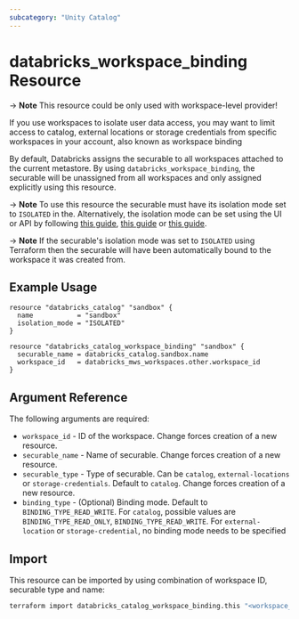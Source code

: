 ```yaml
---
subcategory: "Unity Catalog"
---
```

# databricks_workspace_binding Resource

-> **Note** This resource could be only used with workspace-level provider!

If you use workspaces to isolate user data access, you may want to limit access to catalog, external locations or storage credentials from specific workspaces in your account, also known as workspace binding

By default, Databricks assigns the securable to all workspaces attached to the current metastore. By using `databricks_workspace_binding`, the securable will be unassigned from all workspaces and only assigned explicitly using this resource.

-> **Note**
  To use this resource the securable must have its isolation mode set to `ISOLATED` in the. Alternatively, the isolation mode can be set using the UI or API by following [this guide](https://docs.databricks.com/data-governance/unity-catalog/create-catalogs.html#configuration), [this guide](https://docs.databricks.com/en/connect/unity-catalog/external-locations.html#workspace-binding) or [this guide](https://docs.databricks.com/en/connect/unity-catalog/storage-credentials.html#optional-assign-a-storage-credential-to-specific-workspaces).

-> **Note**
  If the securable's isolation mode was set to `ISOLATED` using Terraform then the securable will have been automatically bound to the workspace it was created from.

## Example Usage

```hcl
resource "databricks_catalog" "sandbox" {
  name           = "sandbox"
  isolation_mode = "ISOLATED"
}

resource "databricks_catalog_workspace_binding" "sandbox" {
  securable_name = databricks_catalog.sandbox.name
  workspace_id   = databricks_mws_workspaces.other.workspace_id
}
```

## Argument Reference

The following arguments are required:

* `workspace_id` - ID of the workspace. Change forces creation of a new resource.
* `securable_name` - Name of securable. Change forces creation of a new resource.
* `securable_type` - Type of securable. Can be `catalog`, `external-locations` or `storage-credentials`. Default to `catalog`. Change forces creation of a new resource.
* `binding_type` - (Optional) Binding mode. Default to `BINDING_TYPE_READ_WRITE`. For `catalog`, possible values are `BINDING_TYPE_READ_ONLY`, `BINDING_TYPE_READ_WRITE`. For `external-location` or `storage-credential`, no binding mode needs to be specified

## Import

This resource can be imported by using combination of workspace ID, securable type and name:

```sh
terraform import databricks_catalog_workspace_binding.this "<workspace_id>|<securable_type>|<securable_name>"
```
